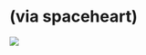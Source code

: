 <!--
id: 459795343
link: http://tumblr.atmos.org/post/459795343/via-spaceheart
slug: via-spaceheart
date: Fri Mar 19 2010 17:22:49 GMT-0700 (PDT)
publish: 2010-03-019
tags: 
title: (via spaceheart)
-->


(via spaceheart)
================

![](http://31.media.tumblr.com/tumblr_kzk0dorTWd1qb29yto1_500.jpg)

